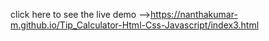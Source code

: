 click here to see the live demo -->https://nanthakumar-m.github.io/Tip_Calculator-Html-Css-Javascript/index3.html
